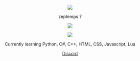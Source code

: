 <p align="center">  
<img src="https://media.discordapp.net/attachments/813341662545313832/813343404507267092/pokemon_pixel.gif">
</p>
<p align="center">
    zeptemps ?
<p align="center">  
<img src="https://komarev.com/ghpvc/?username=zeptemps&color=grey">
</p>
    <p align="center">
  <img src="https://discord.c99.nl/widget/theme-4/881888876216586290.png"/>
</p>
<p align="center">
Currently learning Python, C#, C++, HTML, CSS, Javascript, Lua
<p align="center">
    <a href="https://discord.gg/25HkaVvzp7">Discord</a>
